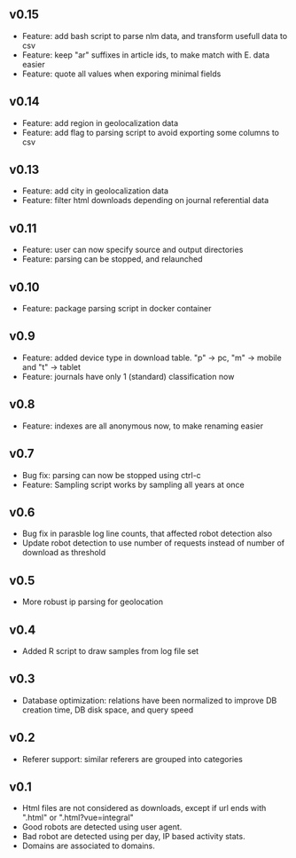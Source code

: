 ## v0.15

* Feature: add bash script to parse nlm data, and transform usefull data to csv
* Feature: keep "ar" suffixes in article ids, to make match with E. data easier
* Feature: quote all values when exporing minimal fields

## v0.14

* Feature: add region in geolocalization data
* Feature: add flag to parsing script to avoid exporting some columns to csv

## v0.13

* Feature: add city in geolocalization data
* Feature: filter html downloads depending on journal referential data

## v0.11

* Feature: user can now specify source and output directories
* Feature: parsing can be stopped, and relaunched

## v0.10

* Feature: package parsing script in docker container

## v0.9

* Feature: added device type in download table. "p" -> pc, "m" -> mobile and "t" -> tablet
* Feature: journals have only 1 (standard) classification now

## v0.8

* Feature: indexes are all anonymous now, to make renaming easier

## v0.7

* Bug fix: parsing can now be stopped using ctrl-c
* Feature: Sampling script works by sampling all years at once

## v0.6

* Bug fix in parasble log line counts, that affected robot detection also
* Update robot detection to use number of requests instead of number of download as threshold

## v0.5

* More robust ip parsing for geolocation

## v0.4

* Added R script to draw samples from log file set

## v0.3

* Database optimization: relations have been normalized to improve DB creation time, DB disk space, and query speed

## v0.2

* Referer support: similar referers are grouped into categories

## v0.1

* Html files are not considered as downloads, except if url ends with ".html" or ".html?vue=integral"
* Good robots are detected using user agent.
* Bad robot are detected using per day, IP based activity stats.
* Domains are associated to domains.
